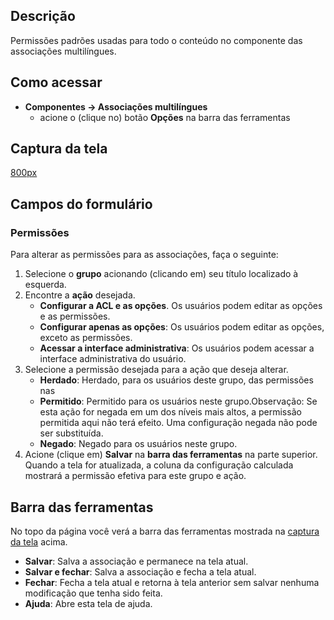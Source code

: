 <!-- Filename: Help4.x:Multilingual_Associations:_Options / Display title:   Associações multilíngues: Opções -->

## Descrição

Permissões padrões usadas para todo o conteúdo no componente das
associações multilíngues.

## Como acessar

- **Componentes → Associações multilíngues**
  - acione o (clique no) botão **Opções** na barra das ferramentas

## Captura da tela

<a
href="https://docs.joomla.org/index.php?title=Special:Upload&amp;wpDestFile=Help-4x-Components-Multilingual-Associations-Options-screen-pt-br.png"
class="new"
title="File:Help-4x-Components-Multilingual-Associations-Options-screen-pt-br.png">800px</a>

## Campos do formulário

### Permissões

Para alterar as permissões para as associações, faça o seguinte:

1.  Selecione o **grupo** acionando (clicando em) seu título localizado
    à esquerda.
2.  Encontre a **ação** desejada.
    - **Configurar a ACL e as opções**. Os usuários podem editar as
      opções e as permissões.
    - **Configurar apenas as opções**: Os usuários podem editar as
      opções, exceto as permissões.
    - **Acessar a interface administrativa**: Os usuários podem acessar
      a interface administrativa do usuário.
3.  Selecione a permissão desejada para a ação que deseja alterar.
    - **Herdado**: Herdado, para os usuários deste grupo, das permissões
      nas
    - **Permitido**: Permitido para os usuários neste grupo.Observação:
      Se esta ação for negada em um dos níveis mais altos, a permissão
      permitida aqui não terá efeito. Uma configuração negada não pode
      ser substituída.
    - **Negado**: Negado para os usuários neste grupo.
4.  Acione (clique em) **Salvar** na **barra das ferramentas** na parte
    superior. Quando a tela for atualizada, a coluna da configuração
    calculada mostrará a permissão efetiva para este grupo e ação.

## Barra das ferramentas

No topo da página você verá a barra das ferramentas mostrada na [captura
da tela](#screenshot) acima.

- **Salvar**: Salva a associação e permanece na tela atual.
- **Salvar e fechar**: Salva a associação e fecha a tela atual.
- **Fechar**: Fecha a tela atual e retorna à tela anterior sem salvar
  nenhuma modificação que tenha sido feita.
- **Ajuda**: Abre esta tela de ajuda.
